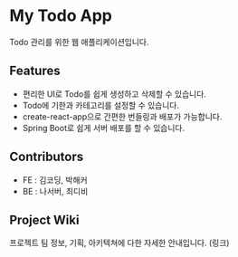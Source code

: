 # My Todo App

Todo 관리를 위한 웹 애플리케이션입니다.

## Features

- 편리한 UI로 Todo를 쉽게 생성하고 삭제할 수 있습니다.
- Todo에 기한과 카테고리를 설정할 수 있습니다.
- create-react-app으로 간편한 번들링과 배포가 가능합니다.
- Spring Boot로 쉽게 서버 배포를 할 수 있습니다.

## Contributors

- FE : 김코딩, 박해커
- BE : 나서버, 최디비

## Project Wiki

프로젝트 팀 정보, 기획, 아키텍쳐에 다한 자세한 안내입니다.
(링크)

